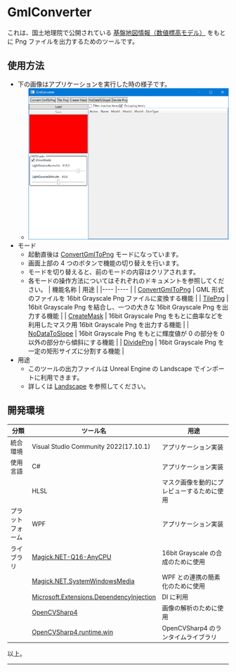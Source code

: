 # GmlConverter

これは、国土地理院で公開されている [基盤地図情報（数値標高モデル）](documents/AboutGml.md) をもとに Png ファイルを出力するためのツールです。

## 使用方法

* 下の画像はアプリケーションを実行した時の様子です。
	* ![](documents/Images/ConvertGmlToPng/ConvertGmlToPng_00.png)
* モード
	* 起動直後は [ConvertGmlToPng] モードになっています。
	* 画面上部の 4 つのボタンで機能の切り替えを行います。
	* モードを切り替えると、前のモードの内容はクリアされます。
	* 各モードの操作方法についてはそれぞれのドキュメントを参照してください。
		| 機能名称			| 用途																							|
		|----				|----																							|
		| [ConvertGmlToPng]	| GML 形式のファイルを 16bit Grayscale Png ファイルに変換する機能 								|
		| [TilePng] 		| 16bit Grayscale Png を結合し、一つの大きな 16bit Grayscale Png を出力する機能 				|
		| [CreateMask] 		| 16bit Grayscale Png をもとに曲率などを利用したマスク用 16bit Grayscale Png を出力する機能 	|
		| [NoDataToSlope] 	| 16bit Grayscale Png をもとに輝度値が 0 の部分を 0 以外の部分から傾斜にする機能			 	|
		| [DividePng] 		| 16bit Grayscale Png を一定の矩形サイズに分割する機能 											|
* 用途
	* このツールの出力ファイルは Unreal Engine の Landscape でインポートに利用できます。
	* 詳しくは [Landscape](documents/Landscape.md) を参照してください。


## 開発環境

| 分類				| ツール名										| 用途											|
|----				|----											|----											|
| 統合環境			| Visual Studio Community 2022(17.10.1)			| アプリケーション実装							|
| 使用言語			| C#											| アプリケーション実装							|
|					| HLSL											| マスク画像を動的にプレビューするために使用	|
| プラットフォーム	| WPF											| アプリケーション実装							|
| ライブラリ		| [Magick.NET-Q16-AnyCPU]						| 16bit Grayscale の合成のために使用			|
|					| [Magick.NET.SystemWindowsMedia]				| WPF との連携の簡素化のために使用				|
|					| [Microsoft.Extensions.DependencyInjection]	| DI に利用										|
|					| [OpenCVSharp4]								| 画像の解析のために使用						|
|					| [OpenCVSharp4.runtime.win]					| OpenCVSharp4 のランタイムライブラリ			|


以上。

----

[ConvertGmlToPng]: documents/ConvertGmlToPng.md
[TilePng]: documents/TilePng.md
[CreateMask]: documents/CreateMask.md
[NoDataToSlope]: documents/NoDataToSlope.md
[DividePng]: documents/DividePng.md

[Magick.NET-Q16-AnyCPU]: https://www.nuget.org/packages/Magick.NET-Q16-AnyCPU
[Magick.NET.SystemWindowsMedia]: https://www.nuget.org/packages/Magick.NET.SystemWindowsMedia
[Microsoft.Extensions.DependencyInjection]: https://www.nuget.org/packages/Microsoft.Extensions.DependencyInjection/
[OpenCVSharp4]: https://www.nuget.org/packages/OpenCvSharp4
[OpenCVSharp4.runtime.win]: https://www.nuget.org/packages/OpenCvSharp4.runtime.win